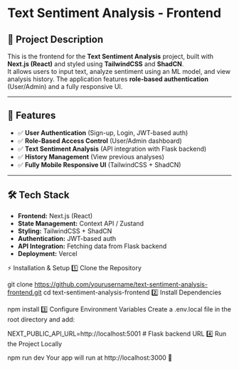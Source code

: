 # **Text Sentiment Analysis - Frontend**

## 📌 Project Description  
This is the frontend for the **Text Sentiment Analysis** project, built with **Next.js (React)** and styled using **TailwindCSS** and **ShadCN**.  
It allows users to input text, analyze sentiment using an ML model, and view analysis history. The application features **role-based authentication** (User/Admin) and a fully responsive UI.  

---

## 🚀 Features  
- ✅ **User Authentication** (Sign-up, Login, JWT-based auth)  
- ✅ **Role-Based Access Control** (User/Admin dashboard)  
- ✅ **Text Sentiment Analysis** (API integration with Flask backend)  
- ✅ **History Management** (View previous analyses)  
- ✅ **Fully Mobile Responsive UI** (TailwindCSS + ShadCN)  

---

## 🛠 Tech Stack  
- **Frontend:** Next.js (React)  
- **State Management:** Context API / Zustand  
- **Styling:** TailwindCSS + ShadCN  
- **Authentication:** JWT-based auth  
- **API Integration:** Fetching data from Flask backend  
- **Deployment:** Vercel  

⚡ Installation & Setup
1️⃣ Clone the Repository

git clone https://github.com/yourusername/text-sentiment-analysis-frontend.git
cd text-sentiment-analysis-frontend
2️⃣ Install Dependencies

npm install
3️⃣ Configure Environment Variables
Create a .env.local file in the root directory and add:

NEXT_PUBLIC_API_URL=http://localhost:5001  # Flask backend URL
4️⃣ Run the Project Locally

npm run dev
Your app will run at http://localhost:3000 🚀
